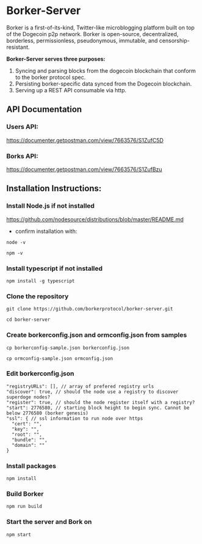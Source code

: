 # Borker-Server

Borker is a first-of-its-kind, Twitter-like microblogging platform built on top of the Dogecoin p2p network. Borker is open-source, decentralized, borderless, permissionless, pseudonymous, immutable, and censorship-resistant.

**Borker-Server serves three purposes:**
  1. Syncing and parsing blocks from the dogecoin blockchain that conform to the borker protocol spec.
  2. Persisting borker-specific data synced from the Dogecoin blockchain.
  3. Serving up a REST API consumable via http.

## API Documentation
### Users API:
https://documenter.getpostman.com/view/7663576/S1ZufC5D
### Borks API:
https://documenter.getpostman.com/view/7663576/S1ZufBzu

## Installation Instructions:

### Install Node.js if not installed
https://github.com/nodesource/distributions/blob/master/README.md

* confirm installation with:

```node -v```

```npm -v```

### Install typescript if not installed
```npm install -g typescript```

### Clone the repository
```git clone https://github.com/borkerprotocol/borker-server.git```

```cd borker-server```

### Create borkerconfig.json and ormconfig.json from samples
```cp borkerconfig-sample.json borkerconfig.json```

```cp ormconfig-sample.json ormconfig.json```

### Edit borkerconfig.json
```"superdogeURLs": [], // array of preferred superdoge urls
"registryURLs": [], // array of prefered registry urls
"discover": true, // should the node use a registry to discover superdoge nodes?
"register": true, // should the node register itself with a registry?
"start": 2776580, // starting block height to begin sync. Cannot be below 2776580 (borker genesis)
"ssl": { // ssl information to run node over https
  "cert": "",
  "key": "",
  "root": "",
  "bundle": "",
  "domain": ""
}
```
### Install packages
```npm install```

### Build Borker
```npm run build```

### Start the server and Bork on
```npm start```
